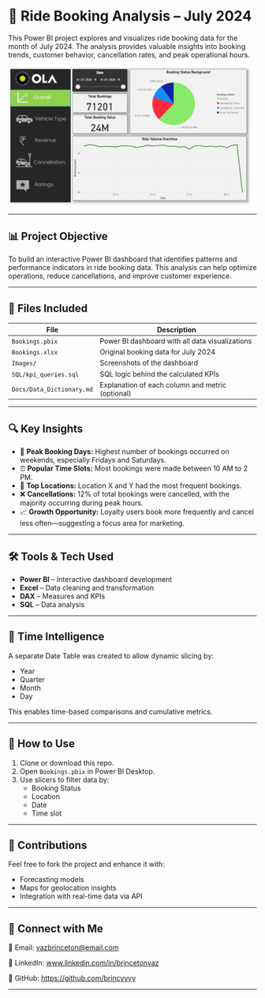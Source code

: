
# 🚕 Ride Booking Analysis – July 2024

This Power BI project explores and visualizes ride booking data for the month of July 2024. The analysis provides valuable insights into booking trends, customer behavior, cancellation rates, and peak operational hours.

![Dashboard Preview](Images/Overall.png)

---

## 📊 Project Objective

To build an interactive Power BI dashboard that identifies patterns and performance indicators in ride booking data. This analysis can help optimize operations, reduce cancellations, and improve customer experience.

---

## 📁 Files Included

| File | Description |
|------|-------------|
| `Bookings.pbix` | Power BI dashboard with all data visualizations |
| `Bookings.xlsx` | Original booking data for July 2024 |
| `Images/` | Screenshots of the dashboard |
| `SQL/kpi_queries.sql` | SQL logic behind the calculated KPIs |
| `Docs/Data_Dictionary.md` | Explanation of each column and metric (optional) |

---

## 🔍 Key Insights

- 📅 **Peak Booking Days:** Highest number of bookings occurred on weekends, especially Fridays and Saturdays.
- ⏰ **Popular Time Slots:** Most bookings were made between 10 AM to 2 PM.
- 📍 **Top Locations:** Location X and Y had the most frequent bookings.
- ❌ **Cancellations:** 12% of total bookings were cancelled, with the majority occurring during peak hours.
- 📈 **Growth Opportunity:** Loyalty users book more frequently and cancel less often—suggesting a focus area for marketing.

---

## 🛠 Tools & Tech Used

- **Power BI** – Interactive dashboard development
- **Excel** – Data cleaning and transformation
- **DAX** – Measures and KPIs
- **SQL** – Data analysis

---

## 📆 Time Intelligence

A separate Date Table was created to allow dynamic slicing by:
- Year
- Quarter
- Month
- Day

This enables time-based comparisons and cumulative metrics.

---

## 📌 How to Use

1. Clone or download this repo.
2. Open `Bookings.pbix` in Power BI Desktop.
3. Use slicers to filter data by:
   - Booking Status
   - Location
   - Date
   - Time slot

---

## 🤝 Contributions

Feel free to fork the project and enhance it with:
- Forecasting models
- Maps for geolocation insights
- Integration with real-time data via API

---

## 🔗 Connect with Me

📧 Email: vazbrinceton@email.com  

🔗 LinkedIn: www.linkedin.com/in/brincetonvaz

🔗 GitHub: https://github.com/brincyyyy

---

